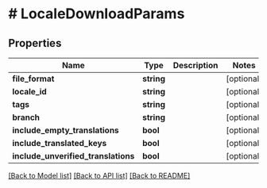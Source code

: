 # # LocaleDownloadParams

## Properties

Name | Type | Description | Notes
------------ | ------------- | ------------- | -------------
**file_format** | **string** |  | [optional] 
**locale_id** | **string** |  | [optional] 
**tags** | **string** |  | [optional] 
**branch** | **string** |  | [optional] 
**include_empty_translations** | **bool** |  | [optional] 
**include_translated_keys** | **bool** |  | [optional] 
**include_unverified_translations** | **bool** |  | [optional] 

[[Back to Model list]](../../README.md#documentation-for-models) [[Back to API list]](../../README.md#documentation-for-api-endpoints) [[Back to README]](../../README.md)


